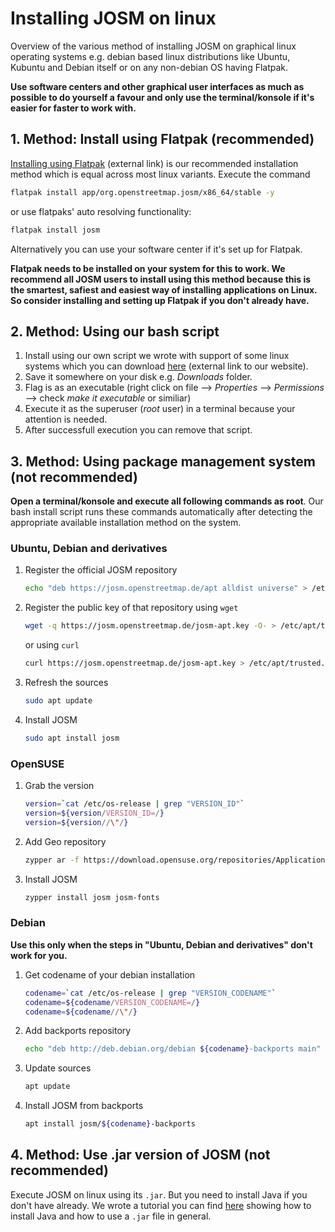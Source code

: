 # Installing JOSM on linux

Overview of the various method of installing JOSM on graphical linux operating systems e.g. debian based linux distributions like Ubuntu, Kubuntu and Debian itself or on any non-debian OS having Flatpak.

**Use software centers and other graphical user interfaces as much as possible to do yourself a favour and only use the terminal/konsole if it's easier for faster to work with.**

## 1. Method: Install using Flatpak (recommended)

[Installing using Flatpak](https://flathub.org/apps/details/org.openstreetmap.josm) (external link) is our recommended installation method which is equal across most linux variants. Execute the command

```bash
flatpak install app/org.openstreetmap.josm/x86_64/stable -y
```

or use flatpaks' auto resolving functionality:

```bash
flatpak install josm
```

Alternatively you can use your software center if it's set up for Flatpak.

**Flatpak needs to be installed on your system for this to work. We recommend all JOSM users to install using this method because this is the smartest, safiest and easiest way of installing applications on Linux. So consider installing and setting up Flatpak if you don't already have.**

## 2. Method: Using our bash script

1. Install using our own script we wrote with support of some linux systems which you can download [here](https://trufi-association.org/installJOSM.sh) (external link to our website).
2. Save it somewhere on your disk e.g. *Downloads* folder.
3. Flag is as an executable (right click on file --> *Properties* --> *Permissions* --> check *make it executable* or similiar)
4. Execute it as the superuser (*root* user) in a terminal because your attention is needed.
4. After successfull execution you can remove that script.

## 3. Method: Using package management system (not recommended)

**Open a terminal/konsole and execute all following commands as root**. Our bash install script runs these commands automatically after detecting the appropriate available installation method on the system.

### Ubuntu, Debian and derivatives

1. Register the official JOSM repository

   ```bash
   echo "deb https://josm.openstreetmap.de/apt alldist universe" > /etc/apt/sources.list.d/josm.list
   ```
   
2. Register the public key of that repository
   using `wget`

   ```bash
   wget -q https://josm.openstreetmap.de/josm-apt.key -O- > /etc/apt/trusted.gpg.d/josm.gpg
   ```

   or using `curl`

   ```bash
   curl https://josm.openstreetmap.de/josm-apt.key > /etc/apt/trusted.gpg.d/josm.gpg
   ```

3. Refresh the sources

   ```bash
   sudo apt update
   ```

4. Install JOSM

   ```bash
   sudo apt install josm
   ```

### OpenSUSE

1. Grab the version

   ```bash
   version=`cat /etc/os-release | grep "VERSION_ID"`
   version=${version/VERSION_ID=/}
   version=${version//\"/}
   ```

2. Add Geo repository

   ```bash
   zypper ar -f https://download.opensuse.org/repositories/Application:/Geo/openSUSE_Leap_${version} Application:Geo
   ```

3. Install JOSM

   ```bash
   zypper install josm josm-fonts
   ```

### Debian

**Use this only when the steps in "Ubuntu, Debian and derivatives" don't work for you.**

1. Get codename of your debian installation

   ```bash
   codename=`cat /etc/os-release | grep "VERSION_CODENAME"`
   codename=${codename/VERSION_CODENAME=/}
   codename=${codename//\"/}
   ```

2. Add backports repository

   ```bash
   echo "deb http://deb.debian.org/debian ${codename}-backports main" > /etc/apt/sources.list.d/backports.list
   ```

3. Update sources

   ```bash
   apt update
   ```

4. Install JOSM from backports

   ```bash
   apt install josm/${codename}-backports
   ```

## 4. Method: Use .jar version of JOSM (not recommended)

Execute JOSM on linux using its `.jar`. But you need to install Java if you don't have already. We wrote a tutorial you can find [here](./linux-java-jar.md) showing how to install Java and how to use a `.jar` file in general.

